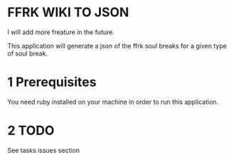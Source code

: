 # FFRK WIKI TO JSON

I will add more freature in the future.


This application will generate a json of the ffrk soul breaks for a given type of soul break.  

1 Prerequisites
===============

You need ruby installed on your machine in order to run this application.

2 TODO
======

See tasks issues section
